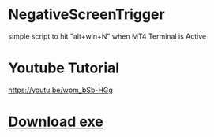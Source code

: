 # NegativeScreenTrigger
simple script to hit "alt+win+N" when MT4 Terminal is Active

# Youtube Tutorial
https://youtu.be/wpm_bSb-HGg

# [Download exe](https://github.com/RohanArora13/NegativeScreenTrigger/releases/download/release/NegativeScreenTrigger.zip)

